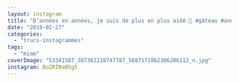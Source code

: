 ```yaml
---
layout: instagram
title: "D’années en années, je suis de plus en plus aidé 🤣 #gâteau #anniversaire"
date: "2019-02-27"
categories: 
  - "trucs-instagrammes"
tags:
  - "miam"
coverImage: "53341587_387362218747787_5687172862306206112_n.jpg"
instagram: BuZRINaBhg5
---
```

